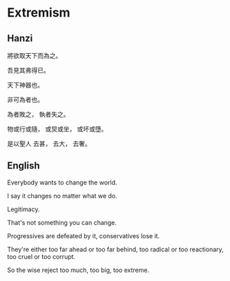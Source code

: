 # Extremism

## Hanzi

將欲取天下而為之。

吾見其弗得已。

天下神器也。

非可為者也。

為者敗之，
執者失之。

物或行或隨，
或炅或坐，
或坏或墮。

是以聖人
去甚，
去大，
去奢。

## English

Everybody wants to change the world.

I say it changes no matter what we do.

Legitimacy.

That's not something you can change.

Progressives are defeated by it,
conservatives lose it.

They're either too far ahead or too far behind,
too radical or too reactionary,
too cruel or too corrupt.

So the wise
reject too much,
too big,
too extreme.
